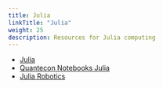 ```yaml
---
title: Julia
linkTitle: "Julia"
weight: 25
description: Resources for Julia computing
---
```



*   [Julia](https://julialang.org/learning/)
*   [Quantecon Notebooks Julia](https://github.com/QuantEcon/quantecon-notebooks-julia)
*   [Julia Robotics](https://juliarobotics.org/)
